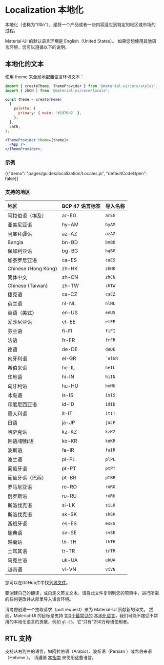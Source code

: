 # Localization 本地化

<p class="description">本地化（也称为“i10n”），是将一个产品或者一些内容适应到特定的地区或市场的过程。</p>

Material-UI 的默认语言环境是 English（United States）。 如果您想使用其他语言环境，您可以遵循以下的说明。

## 本地化的文本

使用 theme 来全局地配置语言环境文本：

```jsx
import { createTheme, ThemeProvider } from '@material-ui/core/styles';
import { zhCN } from '@material-ui/core/locale';

const theme = createTheme(
  {
    palette: {
      primary: { main: '#1976d2' },
    },
  },
  zhCN,
);

<ThemeProvider theme={theme}>
  <App />
</ThemeProvider>;
```

### 示例

{{"demo": "pages/guides/localization/Locales.js", "defaultCodeOpen": false}}

### 支持的地区

| 地区                  | BCP 47 语言标签 | 导入名称        |
|:------------------- |:----------- |:----------- |
| 阿拉伯语（埃及）            | ar-EG       | `arEG`      |
| 亚美尼亚语               | hy-AM       | `hyAM`      |
| 阿塞拜疆语               | az-AZ       | `azAZ`      |
| Bangla              | bn-BD       | `bnBD`      |
| 保加利亚语               | bg-BG       | `bgBG`      |
| 加泰罗尼亚语              | ca-ES       | `caES`      |
| Chinese (Hong Kong) | zh-HK       | `zhHK`      |
| 简体中文                | zh-CN       | `zhCN`      |
| Chinese (Taiwan)    | zh-TW       | `zhTW`      |
| 捷克语                 | cs-CZ       | `csCZ`      |
| 荷兰语                 | nl-NL       | `nlNL`      |
| 英语（美式）              | en-US       | `enUS`      |
| 爱沙尼亚语               | et-EE       | `etEE`      |
| 芬兰语                 | fi-FI       | `fiFI`      |
| 法语                  | fr-FR       | `frFR`      |
| 德语                  | de-DE       | `deDE`      |
| 匈牙利语                | el-GR       | `` `elGR `` |
| 希伯来语                | he-IL       | `heIL`      |
| 印地语                 | hi-IN       | `hiIN`      |
| 匈牙利语                | hu-HU       | `huHU`      |
| 冰岛语                 | is-IS       | `isIS`      |
| 印度尼西亚语              | id-ID       | `idID`      |
| 意大利语                | it-IT       | `itIT`      |
| 日语                  | ja-JP       | `jaJP`      |
| 哈萨克语                | kz-KZ       | `kzKZ`      |
| 韩语/朝鲜语              | ko-KR       | `koKR`      |
| 波斯语                 | fa-IR       | `faIR`      |
| 波兰语                 | pl-PL       | `plPL`      |
| 葡萄牙语                | pt-PT       | `ptPT`      |
| 葡萄牙语（巴西）            | pt-BR       | `ptBR`      |
| 罗马尼亚语               | ro-RO       | `roRO`      |
| 俄罗斯语                | ru-RU       | `ruRU`      |
| 斯洛伐克语               | si-LK       | `siLK`      |
| 斯洛伐克语               | sk-SK       | `skSK`      |
| 西班牙语                | es-ES       | `esES`      |
| 瑞典语                 | sv-SE       | `svSE`      |
| 越南语                 | th-TH       | `thTH`      |
| 土耳其语                | tr-TR       | `trTR`      |
| 乌克兰语                | uk-UA       | `ukUA`      |
| 越南语                 | vi-VN       | `viVN`      |

<!-- #default-branch-switch -->

您可以在GitHub库中找到[源文件](https://github.com/mui-org/material-ui/blob/next/packages/material-ui/src/locale/index.ts)。

要创建自己的翻译，或自定义英文文本，请将此文件复制到您的项目中，进行所需的任何更改并从那里导入语言环境。

请考虑创建一个拉取请求（pull request）来为 Material-UI 贡献新的译文。 然而，Material-UI 的目标是支持 [100个最常见的](https://en.wikipedia.org/wiki/List_of_languages_by_number_of_native_speakers) [本地化语言](https://www.ethnologue.com/guides/ethnologue200)，我们可能不接受不常用的本地化语言的贡献，例如 `gl-ES`，它“只有”250万母语使用者。

## RTL 支持

支持从右到左的语言，如阿拉伯语（Arabic）、波斯语（Persian ）或希伯来语（Hebrew ）。 请遵循 [本指南](/guides/right-to-left/) 来使用这些语言。
